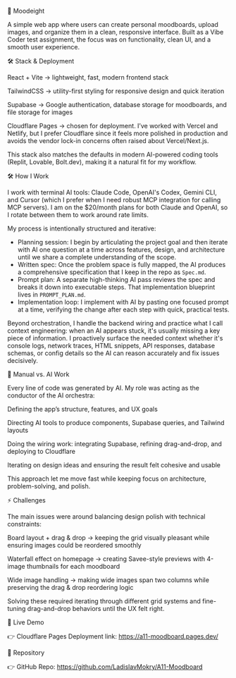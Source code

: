 🎨 Moodeight

A simple web app where users can create personal moodboards, upload images, and organize them in a clean, responsive interface. Built as a Vibe Coder test assignment, the focus was on functionality, clean UI, and a smooth user experience.

🛠️ Stack & Deployment

React + Vite → lightweight, fast, modern frontend stack

TailwindCSS → utility-first styling for responsive design and quick iteration

Supabase → Google authentication, database storage for moodboards, and file storage for images

Cloudflare Pages → chosen for deployment. I’ve worked with Vercel and Netlify, but I prefer Cloudflare since it feels more polished in production and avoids the vendor lock-in concerns often raised about Vercel/Next.js.

This stack also matches the defaults in modern AI-powered coding tools (Replit, Lovable, Bolt.dev), making it a natural fit for my workflow.

🛠️ How I Work

I work with terminal AI tools: Claude Code, OpenAI's Codex, Gemini CLI, and Cursor (which I prefer when I need robust MCP integration for calling MCP servers). I am on the $20/month plans for both Claude and OpenAI, so I rotate between them to work around rate limits.

My process is intentionally structured and iterative:

- Planning session: I begin by articulating the project goal and then iterate with AI one question at a time across features, design, and architecture until we share a complete understanding of the scope.
- Written spec: Once the problem space is fully mapped, the AI produces a comprehensive specification that I keep in the repo as `Spec.md`.
- Prompt plan: A separate high-thinking AI pass reviews the spec and breaks it down into executable steps. That implementation blueprint lives in `PROMPT_PLAN.md`.
- Implementation loop: I implement with AI by pasting one focused prompt at a time, verifying the change after each step with quick, practical tests.

Beyond orchestration, I handle the backend wiring and practice what I call context engineering: when an AI appears stuck, it's usually missing a key piece of information. I proactively surface the needed context whether it's console logs, network traces, HTML snippets, API responses, database schemas, or config details so the AI can reason accurately and fix issues decisively.

🤖 Manual vs. AI Work

Every line of code was generated by AI. My role was acting as the conductor of the AI orchestra:

Defining the app’s structure, features, and UX goals

Directing AI tools to produce components, Supabase queries, and Tailwind layouts

Doing the wiring work: integrating Supabase, refining drag-and-drop, and deploying to Cloudflare

Iterating on design ideas and ensuring the result felt cohesive and usable

This approach let me move fast while keeping focus on architecture, problem-solving, and polish.

⚡ Challenges

The main issues were around balancing design polish with technical constraints:

Board layout + drag & drop → keeping the grid visually pleasant while ensuring images could be reordered smoothly

Waterfall effect on homepage → creating Savee-style previews with 4-image thumbnails for each moodboard

Wide image handling → making wide images span two columns while preserving the drag & drop reordering logic

Solving these required iterating through different grid systems and fine-tuning drag-and-drop behaviors until the UX felt right.

🚀 Live Demo

👉 Cloudflare Pages Deployment link: https://a11-moodboard.pages.dev/

📂 Repository

👉 GitHub Repo: https://github.com/LadislavMokry/A11-Moodboard
